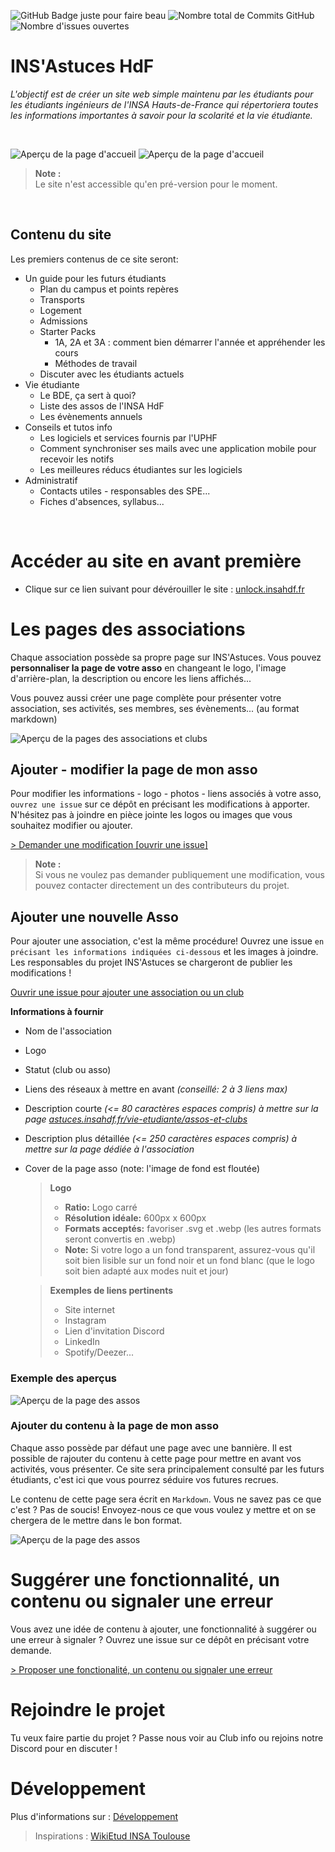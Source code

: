 ![GitHub Badge juste pour faire beau](https://img.shields.io/badge/INS'Astuces-HdF-pink?style=for-the-badge&logo=github&logoColor=white) 
![Nombre total de Commits GitHub](https://img.shields.io/github/commit-activity/t/billyTheSecond/INSAstuces?style=for-the-badge)
![Nombre d'issues ouvertes](https://img.shields.io/github/issues/billyTheSecond/INSAstuces?style=for-the-badge)

# INS'Astuces HdF 
_L'objectif est de créer un site web simple maintenu par les étudiants pour les étudiants ingénieurs de l'INSA Hauts-de-France qui répertoriera toutes les informations importantes à savoir pour la scolarité et la vie étudiante._

<br>

![Aperçu de la page d'accueil](readmefiles/presentation1.png)
![Aperçu de la page d'accueil](readmefiles/presentation2.png)


> **Note :**<br>
> Le site n'est accessible qu'en pré-version pour le moment.

<br>

## Contenu du site

Les premiers contenus de ce site seront:
- Un guide pour les futurs étudiants
    - Plan du campus et points repères
    - Transports
    - Logement
    - Admissions
    - Starter Packs
        - 1A, 2A et 3A : comment bien démarrer l'année et appréhender les cours
        - Méthodes de travail
    - Discuter avec les étudiants actuels
- Vie étudiante
    - Le BDE, ça sert à quoi?
    - Liste des assos de l'INSA HdF
    - Les évènements annuels
- Conseils et tutos info
    - Les logiciels et services fournis par l'UPHF
    - Comment synchroniser ses mails avec une application mobile pour recevoir les notifs
    - Les meilleures réducs étudiantes sur les logiciels
- Administratif
    - Contacts utiles - responsables des SPE...
    - Fiches d'absences, syllabus...



<br>

# Accéder au site en avant première

- Clique sur ce lien suivant pour dévérouiller le site : [unlock.insahdf.fr](https://unlock.insahdf.fr/)


# Les pages des associations
Chaque association possède sa propre page sur INS'Astuces. Vous pouvez **personnaliser la page de votre asso** en changeant le logo, l'image d'arrière-plan, la description ou encore les liens affichés... 

Vous pouvez aussi créer une page complète pour présenter votre association, ses activités, ses membres, ses évènements... (au format markdown)

![Aperçu de la pages des associations et clubs](readmefiles/apercu-page-assos.png)


## Ajouter - modifier la page de mon asso

Pour modifier les informations - logo - photos - liens associés à votre asso, `ouvrez une issue` sur ce dépôt en précisant les modifications à apporter. N'hésitez pas à joindre en pièce jointe les logos ou images que vous souhaitez modifier ou ajouter.

[> Demander une modification [ouvrir une issue]](https://github.com/insa-sh/INSAstuces/issues/new)

> **Note :**<br>
> Si vous ne voulez pas demander publiquement une modification, vous pouvez contacter directement un des contributeurs du projet.

## Ajouter une nouvelle Asso
Pour ajouter une association, c'est la même procédure! Ouvrez une issue `en précisant les informations indiquées ci-dessous` et les images à joindre. Les responsables du projet INS'Astuces se chargeront de publier les modifications !

[Ouvrir une issue pour ajouter une association ou un club](https://github.com/insa-sh/INSAstuces/issues/new)


**Informations à fournir**
- Nom de l'association
- Logo
- Statut (club ou asso)
- Liens des réseaux à mettre en avant _(conseillé: 2 à 3 liens max)_
- Description courte _(<= 80 caractères espaces compris) à mettre sur la page [astuces.insahdf.fr/vie-etudiante/assos-et-clubs](https://astuces.insahdf.fr/vie-etudiante/assos-et-clubs)_
- Description plus détaillée _(<= 250 caractères espaces compris) à mettre sur la page dédiée à l'association_
- Cover de la page asso (note: l'image de fond est floutée)


    > **Logo**
    > - **Ratio:** Logo carré <br/>
    > - **Résolution idéale:** 600px x 600px<br/>
    > - **Formats acceptés:** favoriser .svg et .webp  (les autres formats seront convertis en .webp) <br/>
    > - **Note:** Si votre logo a un fond transparent, assurez-vous qu'il soit bien lisible sur un fond noir et un fond blanc (que le logo soit bien adapté aux modes nuit et jour)

    >  **Exemples de liens pertinents**
    >- Site internet
    >- Instagram
    >- Lien d'invitation Discord
    >- LinkedIn
    >- Spotify/Deezer...


### Exemple des aperçus
![Aperçu de la page des assos](INSAstuces/static/img/insastuces/demo/exemple_grand_apercu.png)


### Ajouter du contenu à la page de mon asso
Chaque asso possède par défaut une page avec une bannière. Il est possible de rajouter du contenu à cette page pour mettre en avant vos activités, vous présenter. Ce site sera principalement consulté par les futurs étudiants, c'est ici que vous pourrez séduire vos futures recrues.

Le contenu de cette page sera écrit en `Markdown`. Vous ne savez pas ce que c'est ? Pas de soucis! Envoyez-nous ce que vous voulez y mettre et on se chergera de le mettre dans le bon format.

![Aperçu de la page des assos](readmefiles/apercu-page-asso.png)

<!-- # Aperçus des pages -->

<!-- ![Aperçu de la page d'accueil](readmefiles/apercu-site.png) -->

<!-- ![Aperçu page plan campus](readmefiles/apercu-plan-campus.png) -->

# Suggérer une fonctionnalité, un contenu ou signaler une erreur

Vous avez une idée de contenu à ajouter, une fonctionnalité à suggérer ou une erreur à signaler ? Ouvrez une issue sur ce dépôt en précisant votre demande.

[> Proposer une fonctionalité, un contenu ou signaler une erreur](https://github.com/insa-sh/INSAstuces/issues/new)




# Rejoindre le projet

Tu veux faire partie du projet ? Passe nous voir au Club info ou rejoins notre Discord pour en discuter !


# Développement
Plus d'informations sur : [Développement](INSAstuces/README.md)


> Inspirations : [WikiEtud INSA Toulouse](https://wiki.etud.insa-toulouse.fr/)